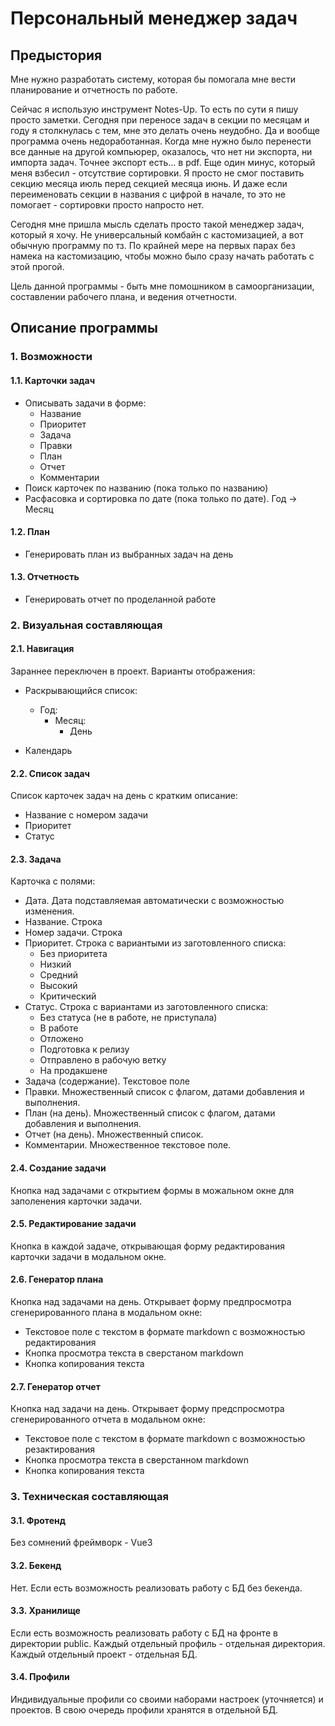 # Персональный менеджер задач

## Предыстория

Мне нужно разработать систему, которая бы помогала мне вести планирование и 
отчетность по работе.

Сейчас я использую инструмент Notes-Up. То есть по сути я пишу просто заметки.
Сегодня при переносе задач в секции по месяцам и году я столкнулась с тем, мне
это делать очень неудобно. Да и вообще программа очень недоработанная.
Когда мне нужно было перенести все данные на другой компьюрер, оказалось, что 
нет ни экспорта, ни импорта задач. Точнее экспорт есть... в pdf.
Еще один минус, который меня взбесил - отсутствие сортировки. Я просто не смог
поставить секцию месяца июль перед секцией месяца июнь. И даже если переименовать 
секции в названия с цифрой в начале, то это не помогает - сортировки просто 
напросто нет.

Сегодня мне пришла мысль сделать просто такой менеджер задач, который я хочу.
Не универсальный комбайн с кастомизацией, а вот обычную программу по тз. 
По крайней мере на первых парах без намека на кастомизацию, чтобы можно было
сразу начать работать с этой прогой.

Цель данной программы - быть мне помошником в самоорганизации, составлении 
рабочего плана, и ведения отчетности.

## Описание программы

### 1. Возможности

#### 1.1. Карточки задач

- Описывать задачи в форме:
  - Название
  - Приоритет
  - Задача
  - Правки
  - План
  - Отчет
  - Комментарии
- Поиск карточек по названию (пока только по названию)
- Расфасовка и сортировка по дате (пока только по дате). Год -> Месяц

#### 1.2. План

- Генерировать план из выбранных задач на день

#### 1.3. Отчетность

- Генерировать отчет по проделанной работе

### 2. Визуальная составляющая

#### 2.1. Навигация

Зараннее переключен в проект.
Варианты отображения:

- Раскрывающийся список:
  - Год:
    - Месяц:
      - День

- Календарь

#### 2.2. Список задач

Список карточек задач на день с кратким описание:

- Название с номером задачи
- Приоритет
- Статус

#### 2.3. Задача

Карточка с полями:

- Дата. Дата подставляемая автоматически с возможностью изменения.
- Название. Строка
- Номер задачи. Строка
- Приоритет. Строка с вариантыми из заготовленного списка:
  - Без приоритета
  - Низкий
  - Средний
  - Высокий
  - Критический
- Статус. Строка с вариантами из заготовленного списка:
  - Без статуса (не в работе, не приступала)
  - В работе
  - Отложено
  - Подготовка к релизу
  - Отправлено в рабочую ветку
  - На продакшене
- Задача (содержание). Текстовое поле
- Правки. Множественный список с флагом, датами добавления и выполнения.
- План (на день). Множественный список с флагом, датами добавления и выполнения.
- Отчет (на день). Множественный список.
- Комментарии. Множественное текстовое поле.

#### 2.4. Создание задачи

Кнопка над задачами с открытием формы в можальном окне для заполенения карточки задачи.

#### 2.5. Редактирование задачи

Кнопка в каждой задаче, открывающая форму редактирования карточки задачи в модальном окне.

#### 2.6. Генератор плана

Кнопка над задачами на день. Открывает форму предпросмотра сгенерированного плана
в модальном окне:

- Текстовое поле с текстом в формате markdown с возможностью редактирования
- Кнопка просмотра текста в сверстаном markdown
- Кнопка копирования текста

#### 2.7. Генератор отчет

Кнопка над задачи на день. Открывает форму предспросмотра сгенерированного отчета
в модальном окне:

- Текстовое поле с текстом в формате markdown с возможностью резактирования
- Кнопка просмотра текста в сверстанном markdown
- Кнопка копирования текста

### 3. Техническая составляющая

#### 3.1. Фротенд

Без сомнений фреймворк - Vue3

#### 3.2. Бекенд

Нет. Если есть возможность реализовать работу с БД без бекенда.

#### 3.3. Хранилище

Если есть возможность реализовать работу с БД на фронте в директории public.
Каждый отдельный профиль - отдельная директория. Каждый отдельный проект - 
отдельная БД.

#### 3.4. Профили

Индивидуальные профили со своими наборами настроек (уточняется) и проектов.
В свою очередь профили хранятся в отдельной БД.